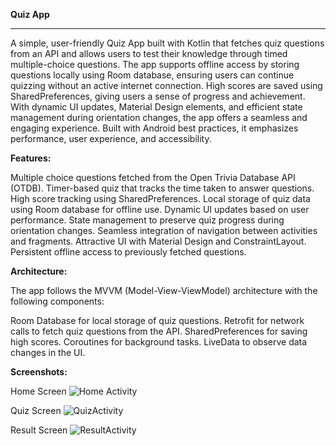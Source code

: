 **Quiz App**
________

A simple, user-friendly Quiz App built with Kotlin that fetches quiz questions from an API and allows users to test their knowledge through timed multiple-choice questions. The app supports offline access by storing questions locally using Room database, ensuring users can continue quizzing without an active internet connection. High scores are saved using SharedPreferences, giving users a sense of progress and achievement. With dynamic UI updates, Material Design elements, and efficient state management during orientation changes, the app offers a seamless and engaging experience. Built with Android best practices, it emphasizes performance, user experience, and accessibility.

**Features:**

Multiple choice questions fetched from the Open Trivia Database API (OTDB).
Timer-based quiz that tracks the time taken to answer questions.
High score tracking using SharedPreferences.
Local storage of quiz data using Room database for offline use.
Dynamic UI updates based on user performance.
State management to preserve quiz progress during orientation changes.
Seamless integration of navigation between activities and fragments.
Attractive UI with Material Design and ConstraintLayout.
Persistent offline access to previously fetched questions.

**Architecture:**

The app follows the MVVM (Model-View-ViewModel) architecture with the following components:

Room Database for local storage of quiz questions.
Retrofit for network calls to fetch quiz questions from the API.
SharedPreferences for saving high scores.
Coroutines for background tasks.
LiveData to observe data changes in the UI.

**Screenshots:**

Home Screen
![Home Activity](https://github.com/user-attachments/assets/83c088e9-3950-4278-828b-44594b92efad)

Quiz Screen
![QuizActivity](https://github.com/user-attachments/assets/1203d37f-d812-4a5a-83d0-e29d7cee2b8b)

Result Screen
![ResultActivity](https://github.com/user-attachments/assets/f7b23b1a-e7c4-41fb-bb29-4fd94fb64c12)
